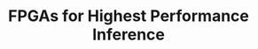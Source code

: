 ---
categories:
- bkk19
description: GPUs are often used to accelerate machine learning inference as they
  offer improvements in performance over standard processors. FPGAs, however, have
  unique capabilities that offer performance advantages over both CPUs and GPUs. This
  session will introduce those capabilities and explore some metrics.
image:
  featured: 'true'
  path: /assets/images/featured-images/bkk19/BKK19-321.png
session_attendee_num: '3'
session_id: BKK19-321
session_room: Session Room 3 (Lotus 10)
session_slot:
  end_time: '2019-04-03 14:25:00'
  start_time: '2019-04-03 14:00:00'
session_speakers:
- speaker_bio: Experienced Technical Marketing Engineer with over 20 years experience
    in the semiconductor industry, most of them with Xilinx as both a Field Application
    Engineer and more recently, in marketing. Prior to that, did actual embedded design
    on the earliest 32-bit processors for both aerospace and commercial applications.
  speaker_company: Xilinx
  speaker_image: /assets/images/speakers/bkk19/craig-abramson.jpg
  speaker_location: ''
  speaker_name: Craig Abramson
  speaker_position: Xilinx Technical Marketing
  speaker_username: abramson3
session_track: Machine Learning/AI
tag: session
tags:
- IoT and Embedded
title: FPGAs for Highest Performance Inference
---